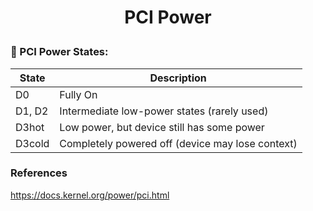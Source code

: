 <h1 style="text-align:center;"> PCI Power</p>

### 🔋 PCI Power States:
| State | Description |
| ----- | ----------- |
| D0 | Fully On |
| D1, D2 | Intermediate low-power states (rarely used) |
| D3hot  | Low power, but device still has some power |
| D3cold | Completely powered off (device may lose context) |


### References
https://docs.kernel.org/power/pci.html